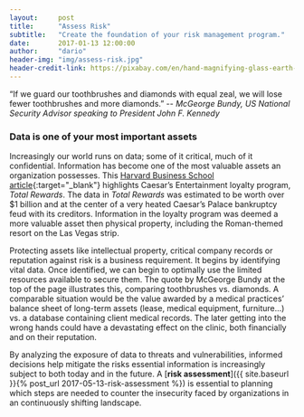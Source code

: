 ```yaml
---
layout:     post
title:      "Assess Risk"
subtitle:   "Create the foundation of your risk management program."
date:       2017-01-13 12:00:00
author:     "dario"
header-img: "img/assess-risk.jpg"
header-credit-link: https://pixabay.com/en/hand-magnifying-glass-earth-globe-1248053/
---
```


<p class="lead">“If we guard our toothbrushes and diamonds with equal zeal, we will lose fewer toothbrushes and more diamonds.”  
-- <cite>McGeorge Bundy, US National Security Advisor speaking to President John F. Kennedy</cite></p>  

### Data is one of your most important assets
Increasingly our world runs on data; some of it critical, much of it confidential. Information has become one of the most valuable assets an organization possesses. This [Harvard Business School article](https://digit.hbs.org/submission/caesars-entertainment-what-happens-in-vegas-ends-up-in-a-1billion-database/){:target="_blank"} highlights Caesar’s Entertainment loyalty program, _Total Rewards_. The data in _Total Rewards_ was estimated to be worth over $1 billion and at the center of a very heated Caesar’s Palace bankruptcy feud with its creditors. Information in the loyalty program was deemed a more valuable asset then physical property, including the Roman-themed resort on the Las Vegas strip.

Protecting assets like intellectual property, critical company records or reputation against risk is a business requirement. It begins by identifying vital data. Once identified, we can begin to optimally use the limited resources available to secure them. The quote by McGeorge Bundy at the top of the page illustrates this, comparing toothbrushes vs. diamonds. A comparable situation would be the value awarded by a medical practices’ balance sheet of long-term assets (lease, medical equipment, furniture...) vs. a database containing client medical records. The later getting into the wrong hands could have a devastating effect on the clinic, both financially and on their reputation.

By analyzing the exposure of data to threats and vulnerabilities, informed decisions help mitigate the risks essential information is increasingly subject to both today and in the future. A [**risk assessment**]({{ site.baseurl }}{% post_url 2017-05-13-risk-assessment %}) is essential to planning which steps are needed to counter the insecurity faced by organizations in an continuously shifting landscape.
